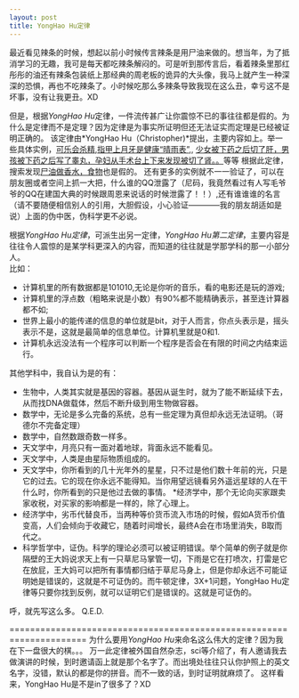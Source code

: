 ```yaml
---
layout: post
title: YongHao Hu定律
---
```

最近看见辣条的时候，想起以前小时候传言辣条是用尸油来做的。想当年，为了抵消学习的无趣，我可是每天都吃辣条解闷的。可是听到那传言后，看着辣条里那红彤彤的油还有辣条包装纸上那经典的周老板的诡异的大头像，我马上就产生一种深深的恐惧，再也不吃辣条了。小时候吃那么多辣条导致我现在这么丑，幸亏这不是坏事，没有让我更丑。XD  
  
  但是，根据*YongHao Hu*定律，一件流传甚广让你震惊不已的事往往都是假的。为什么是定律而不是定理？因为定律是为事实所证明但还无法证实而定理是已经被证明正确的。   该定律由*YongHao Hu（Christopher)*提出，主要内容如上。举一些具体实例，[可乐会杀精](http://www.guokr.com/article/216/),[指甲上月牙是健康“晴雨表”](http://www.liuyanbaike.com/article/961/),,
      [少女被下药之后切了肝，男孩被下药之后写了睾丸，孕妇从手术台上下来发现被切了肾。。](http://www.guokr.com/blog/348013/)等等
根据此定律，搜索发现[尸油做香水，食物](http://www.guokr.com/article/61861/)也是假的。
  还有更多的实例就不一一验证了，可以在朋友圈或者空间上抓一大把，什么谁的QQ泄露了（尼码，我竟然看过有人写毛爷爷的QQ在建国大典的时候跟周恩来说话的时候泄露了！！）,还有谁谁谁的名言（请不要随便相信别人的引用，大胆假设，小心验证————我的朋友胡适如是说）上面的伪中医，伪科学更不必说。
   
  
   
   根据*YongHao Hu定律*，可派生出另一定律，*YongHao Hu第二定律*，主要内容是往往令人震惊的是某学科更深入的内容，而知道的往往就是学那学科的那一小部分人。   
  比如：
  
  * 计算机里的所有数据都是101010,无论是你听的音乐，看的电影还是玩的游戏;
  * 计算机里的浮点数（粗略来说是小数）有90%都不能精确表示，甚至连计算器都不如;
  * 世界上最小的能传递的信息的单位就是bit，对于人而言，你点头表示是，摇头表示不是，这就是最简单的信息单位。计算机里就是0和1.
  * 计算机永远没法有一个程序可以判断一个程序是否会在有限的时间之内结束运行。

  其他学科中，我自认为是的有：
  
  * 生物中，人类其实就是基因的容器。基因从诞生时，就为了能不断延续下去，从而找DNA做载体，然后不断升级到用生物做容器。
  * 数学中，无论是多么完备的系统，总有一些定理为真但却永远无法证明。（哥德尔不完备定理）
  * 数学中，自然数跟奇数一样多。
  * 天文学中，月亮只有一面对着地球，背面永远不能看见。
  * 天文学中，人类是由星际物质组成的。
  *   天文学中，你所看到的几十光年外的星星，只不过是他们数十年前的光，只是它的过去。它的现在你永远不能得知。当你用望远镜看另外遥远星球的人在干什么时，你所看到的只是他过去做的事情。
  *经济学中，那个无论向买家跟卖家收税，对买家的影响都是一样的，除了心理上。
  *  经济学中，劣币代替良币，当两种等价货币流入市场的时候，假如A货币价值变高，人们会倾向于收藏它，随着时间增长，最终A会在市场里消失，B取而代之。
  *  科学哲学中，证伪。科学的理论必须可以被证明错误。举个简单的例子就是你隔壁的王大妈说求天上有一只草尼马掌管一切，下雨是它在打喷次，打雷是它在放屁，王大妈可以把所有事情都归结于草尼马身上，但是你却永远不可能证明她是错误的，这就是不可证伪的。而牛顿定律，3X+1问题，YongHao Hu定律等只要你找到反例，就可以证明它们是错误的。这就是可证伪的。


  呼，就先写这么多。
  Q.E.D.


  =====================================================================
  为什么要用*YongHao Hu*来命名这么伟大的定律？因为我在下一盘很大的棋。。。
  万一此定律被外国自然杂志，sci等介绍了，有人邀请我去做演讲的时候，到时邀请函上就是那个名字了。而出境处往往只认你护照上的英文名字，没错，默认的都是你的拼音。而不一致的话，到时证明就麻烦了。
  这样看来，YongHao Hu是不是in了很多了？XD
